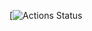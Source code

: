[![Actions Status](https://github.com/alllexxx1/hexlet_pytest/workflows/hello-world.yml/badge.svg)

